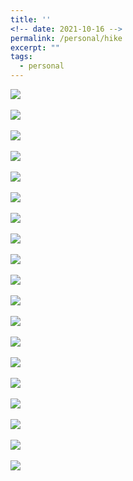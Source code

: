 ```yaml
---
title: ''
<!-- date: 2021-10-16 -->
permalink: /personal/hike
excerpt: ""
tags:
  - personal
---
```

<img src='/images/20180707_121543.jpg'>
<br/><br/><img src='/images/20181209_101445.jpg'>
<br/><br/><img src='/images/20181209_112011.jpg'>
<br/><br/><img src='/images/20181209_134553.jpg'>
<br/><br/><img src='/images/20181210_100854.jpg'>
<br/><br/><img src='/images/20181211_070041.jpg'>
<br/><br/><img src='/images/20181211_071554.jpg'>
<br/><br/><img src='/images/20181211_083304.jpg'>
<br/><br/><img src='/images/20190112_184442.jpg'>
<br/><br/><img src='/images/20201213_131345.jpg'>
<br/><br/><img src='/images/IMG_1157.jpg'>
<br/><br/><img src='/images/IMG_1124.jpg'>
<br/><br/><img src='/images/IMG_20180603_112036.jpg'>
<br/><br/><img src='/images/IMG_20180712_023009_667.jpg'>
<br/><br/><img src='/images/IMG_20181211_100818-01.jpg'>
<br/><br/><img src='/images/IMG_20181213_110438_253_2.jpg'>
<br/><br/><img src='/images/IMG_20181227_203738_016.jpg'>
<br/><br/><img src='/images/IMG_20190115_095114_342.jpg'>
<br/><br/><img src='/images/IMG_8513.jpg'>
